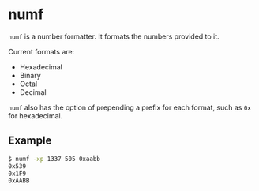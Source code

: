 # numf

`numf` is a number formatter. It formats the numbers provided to it.

Current formats are:

- Hexadecimal
- Binary
- Octal
- Decimal

`numf` also has the option of prepending a prefix for each format, such as
`0x` for hexadecimal.

## Example

```bash
$ numf -xp 1337 505 0xaabb
0x539
0x1F9
0xAABB
```
